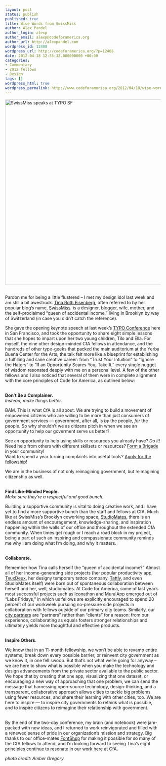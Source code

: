 ```yaml
---
layout: post
status: publish
published: true
title: Wise Words from SwissMiss
author: Alex Pandel
author_login: alexp
author_email: alexp@codeforamerica.org
author_url: http://alexpandel.com
wordpress_id: 12408
wordpress_url: http://codeforamerica.org/?p=12408
date: 2012-04-18 12:55:32.000000000 +00:00
categories:
- Commentary
- 2012 fellows
- Design
tags: []
wordpress_html: true
wordpress_permalink: http://www.codeforamerica.org/2012/04/18/wise-words-from-swissmiss/
---
```


<p><img alt="SwissMiss speaks at TYPO SF" class="alignleft" src="http://typotalks.com/wp-content/uploads/2012/04/IMG_9296.jpg" title="SwissMiss speaks at TYPO SF" width="600"/><br/>
<br clear="all"/></p>
<p>Pardon me for being a little flustered – I met my design idol last week and am still a bit awestruck. <a href="http://www.swiss-miss.com/about/hi-i-am-tina">Tina Roth Eisenberg</a>, often referred to by her popular blog’s name, <a href="http://www.swiss-miss.com/">SwissMiss</a>, is a designer, blogger, wife, mother, and the self-proclaimed “queen of accidental income,” living in Brooklyn by way of Switzerland (in case you didn’t catch the reference).</p>
<p>She gave the opening keynote speech at last week’s <a href="http://typotalks.com/sanfrancisco/">TYPO Conference</a> here in San Francisco, and took the opportunity to share eight simple lessons that she hopes to impart upon her two young children, Tilo and Ella. For myself, the nine other design-minded CfA fellows in attendance, and the hundreds of other type-geeks that packed the main auditorium at the Yerba Buena Center for the Arts, the talk felt more like a blueprint for establishing a fulfilling and sane creative career: from “Trust Your Intuition” to “Ignore the Haters” to “If an Opportunity Scares You, Take It,” every single nugget of wisdom resonated deeply with me on a personal level. A few of the other fellows and I also noticed that several of them were in complete alignment with the core principles of Code for America, as outlined below:</p>
<p><br clear="all"/><strong>Don’t Be a Complainer.</strong><br/>
<em>Instead, make things better.</em></p>
<p>BAM. This is what CfA is all about. We are trying to build a movement of empowered citizens who are willing to be more than just consumers of government services — government, after all, is <em>by</em> the people, <em>for</em> the people. So why shouldn’t we as citizens pitch in when we see an opportunity to help our goverment serve us better?</p>
<p>See an opportunity to help using skills or resources you already have? <em>Do it!</em><br/>
Need help from others with different skillsets or resources? <a href="http://brigade.codeforamerica.org/">Form a Brigade</a> in your community!<br/>
Want to spend a year turning complaints into useful tools? <a href="http://codeforamerica.org/fellows/apply/">Apply for the fellowship</a>!</p>
<p>We are in the business of not only reimagining government, but reimagining citizenship as well.</p>
<p><br clear="all"/><strong>Find Like-Minded People.</strong><br/>
<em>Make sure they’re a respectful and good bunch.</em></p>
<p>Building a supportive community is vital to doing creative work, and I have yet to find a more supportive bunch than the staff and fellows at CfA. Much like at SwissMiss’s Brooklyn coworking space, <a href="http://www.studiomates.com/">StudioMates</a>, there is an endless amount of encouragement, knowledge-sharing, and inspiration happening within the walls of our office and throughout the extended CfA community. When times get rough or I reach a road block in my project, being a part of such an inspiring and compassionate community reminds me why I am doing what I’m doing, and why it matters.</p>
<p><br clear="all"/><strong>Collaborate.</strong></p>
<p>Remember how Tina calls herself the “queen of accidental income?” Almost all of her income-generating side projects (her popular productivity app, <a href="http://teuxdeux.com/">TeuxDeux</a>, her designy temporary tattoo company, <a href="http://tattly.com/">Tattly</a>, and even StudioMates itself) were born out of spontaneous collaboration between herself and her, well, studiomates. At Code for America, some of last year’s most successful projects such as <a href="http://codeforamerica.org/?cfa_project=iconathon">Iconathon</a> and <a href="http://codeforamerica.org/?cfa_project=mural-app">MuralApp</a> emerged out of “Labs Fridays,” in which us fellows are explicitly encouraged to spend 20 percent of our workweek pursuing no-pressure side projects in collaboration with fellows outside of our primary city teams. Similarly, our <a href="http://codeforamerica.org/cities/">city partners</a> are “partners” rather than “clients” for a reason: from our experience, collaborating as equals fosters stronger relationships and ultimately yields more thoughtful and effective products.</p>
<p><br clear="all"/><strong>Inspire Others.</strong></p>
<p>We know that in an 11-month fellowship, we won’t be able to revamp entire systems, break down every possible barrier, or reinvent city government as we know it, in one fell swoop. But that’s not what we’re going for anyway – we are here to show what is possible when you make the technology and design advancements from the private sector available to the public sector. We hope that by creating that one app, visualizing that one dataset, or encouraging a new way of approaching that one problem, we can send the message that harnessing open-source technology, design-thinking, and a transparent, collaborative approach allows cities to tackle big problems using fewer resources, and share their learning with other cities, too. We are here to inspire — to inspire city governments to rethink what is possible, and to inspire citizens to reimagine their relationship with government.</p>
<p><br clear="all"/>By the end of the two-day conference, my brain (and notebook) were jam-packed with new ideas, and I returned to work reinvigorated and filled with a renewed sense of pride in our organization’s mission and strategy. Big thanks to our office-mates <a href="http://www.fontshop.com/">FontShop</a> for making it possible for so many of the CfA fellows to attend, and I’m looking forward to seeing Tina’s eight principles continue to resonate in our work here at CfA.</p>
<p><em>photo credit: Amber Gregory</em></p>
